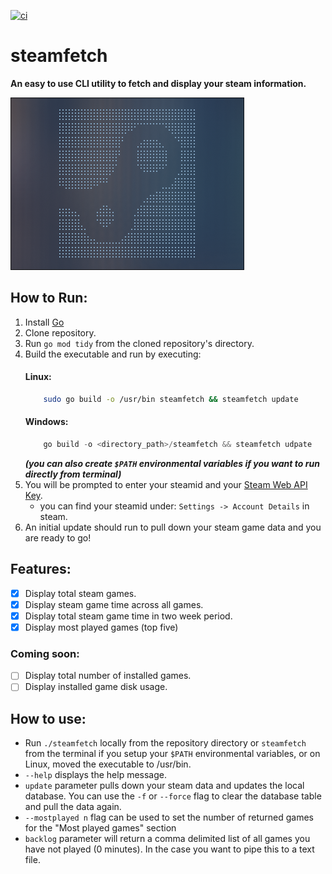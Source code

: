 [![ci](https://github.com/gcancel/steamfetch/actions/workflows/ci.yml/badge.svg)](https://github.com/gcancel/steamfetch/actions/workflows/ci.yml)
# steamfetch
**An easy to use CLI utility to fetch and display your steam information.**

![](https://github.com/gcancel/steamfetch/blob/main/img/steam_output.png)
## How to Run:
1. Install [Go](https://go.dev/dl/)
2. Clone repository.
3. Run `go mod tidy` from the cloned repository's directory.
4. Build the executable and run by executing:
    #### Linux:  
    ```bash
        sudo go build -o /usr/bin steamfetch && steamfetch update
    ```
    #### Windows:
    ```powershell
        go build -o <directory_path>/steamfetch && steamfetch udpate
    ```
    ***(you can also create `$PATH` environmental variables if you want to run directly from terminal)***
6. You will be prompted to enter your steamid and your [Steam Web API Key](https://steamcommunity.com/dev/apikey).
   - you can find your steamid under: `Settings -> Account Details` in steam.
7. An initial update should run to pull down your steam game data and you are ready to go!

## Features:
- [x] Display total steam games. 
- [x] Display steam game time across all games.
- [x] Display total steam game time in two week period.
- [x] Display most played games (top five)

### Coming soon:
- [ ] Display total number of installed games.
- [ ] Display installed game disk usage.

## How to use:
- Run `./steamfetch` locally from the repository directory or `steamfetch` from the terminal if you setup your `$PATH` environmental variables, or on Linux, moved the executable to /usr/bin.
- `--help` displays the help message.
- `update` parameter pulls down your steam data and updates the local database. You can use the `-f` or `--force` flag to clear the database table and pull the data again.
- `--mostplayed n` flag can be used to set the number of returned games for the "Most played games" section
- `backlog` parameter will return a comma delimited list of all games you have not played (0 minutes). In the case you want to pipe this to a text file.
